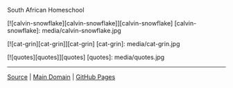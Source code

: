 South African Homeschool

[![calvin-snowflake][calvin-snowflake]][calvin-snowflake]
  [calvin-snowflake]: media/calvin-snowflake.jpg

[![cat-grin][cat-grin]][cat-grin]
  [cat-grin]: media/cat-grin.jpg

[![quotes][quotes]][quotes]
  [quotes]: media/quotes.jpg

----------------------------------------
[Source](https://github.com/Walkman100/CLE) | [Main Domain](http://carterle.ddns.net/) | [GitHub Pages](http://walkman100.github.io/CLE)
